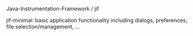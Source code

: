 Java-Instrumentation-Framework / jif

jif-minimal: basic application functionality including dialogs, preferences, file selection/management, ...

